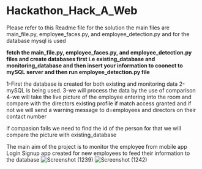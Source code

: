 # Hackathon_Hack_A_Web

Please refer to this Readme file
for the solution the main files are main_file.py, employee_faces.py, and employee_detection.py
and for the database mysql is used

**fetch the main_file.py, employee_faces.py, and employee_detection.py files and create databases first
i.e existing_database and monitoring_database and then insert your information to coonect to mySQL server
and then run employee_detection.py file**

1-First the database is created for both existing and monitoring data
2-mySQL is being used.
3-we will process the data by the use of comparison
4-we will take the live picture of the employee entering into the room and
  compare with the directors existing profile if match access granted and if not 
  we will send a warning message to d=employees and directors on their contact number
  
  if compasion fails we need to find the id of the person for that we will compare the 
  picture with existing_database

The main aim of the project is to monitor the employee from mobile app
Login Signup app created for new employees to feed their information
to the database
![Screenshot (1239)](https://user-images.githubusercontent.com/93148465/153740138-801bac99-9e72-4765-bb83-bc9c59eadae4.png)
![Screenshot (1242)](https://user-images.githubusercontent.com/93148465/153740142-d8249f62-4f42-4892-9967-6a82d9e032a6.png)
